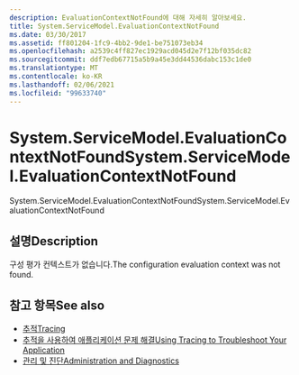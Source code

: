 ```yaml
---
description: EvaluationContextNotFound에 대해 자세히 알아보세요.
title: System.ServiceModel.EvaluationContextNotFound
ms.date: 03/30/2017
ms.assetid: ff801204-1fc9-4bb2-9de1-be751073eb34
ms.openlocfilehash: a2539c4ff827ec1929acd045d2e7f12bf035dc82
ms.sourcegitcommit: ddf7edb67715a5b9a45e3dd44536dabc153c1de0
ms.translationtype: MT
ms.contentlocale: ko-KR
ms.lasthandoff: 02/06/2021
ms.locfileid: "99633740"
---
```

# <a name="systemservicemodelevaluationcontextnotfound"></a><span data-ttu-id="77435-103">System.ServiceModel.EvaluationContextNotFound</span><span class="sxs-lookup"><span data-stu-id="77435-103">System.ServiceModel.EvaluationContextNotFound</span></span>

<span data-ttu-id="77435-104">System.ServiceModel.EvaluationContextNotFound</span><span class="sxs-lookup"><span data-stu-id="77435-104">System.ServiceModel.EvaluationContextNotFound</span></span>  
  
## <a name="description"></a><span data-ttu-id="77435-105">설명</span><span class="sxs-lookup"><span data-stu-id="77435-105">Description</span></span>  

 <span data-ttu-id="77435-106">구성 평가 컨텍스트가 없습니다.</span><span class="sxs-lookup"><span data-stu-id="77435-106">The configuration evaluation context was not found.</span></span>  
  
## <a name="see-also"></a><span data-ttu-id="77435-107">참고 항목</span><span class="sxs-lookup"><span data-stu-id="77435-107">See also</span></span>

- [<span data-ttu-id="77435-108">추적</span><span class="sxs-lookup"><span data-stu-id="77435-108">Tracing</span></span>](index.md)
- [<span data-ttu-id="77435-109">추적을 사용하여 애플리케이션 문제 해결</span><span class="sxs-lookup"><span data-stu-id="77435-109">Using Tracing to Troubleshoot Your Application</span></span>](using-tracing-to-troubleshoot-your-application.md)
- [<span data-ttu-id="77435-110">관리 및 진단</span><span class="sxs-lookup"><span data-stu-id="77435-110">Administration and Diagnostics</span></span>](../index.md)
